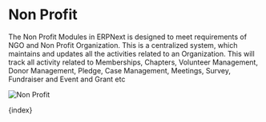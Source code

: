 # Non Profit


The Non Profit Modules in ERPNext is designed to meet requirements of NGO and Non Profit Organization. This is a centralized system, which maintains and updates all the activities related to an Organization.
This will track all activity related to Memberships, Chapters, Volunteer Management,
Donor Management, Pledge, Case Management, Meetings, Survey, Fundraiser and Event and Grant etc



<img class="screenshot" alt="Non Profit" src="/docs/assets/img/non_profit/module.png">

{index}